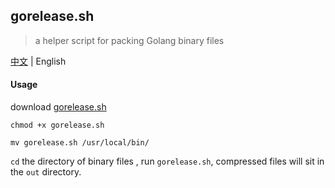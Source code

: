 ## gorelease.sh
> a helper script for packing Golang binary files

[中文](./README.md) | English

#### Usage

download [gorelease.sh](./gorelease.sh)

`chmod +x gorelease.sh`

`mv gorelease.sh /usr/local/bin/`

`cd` the directory of binary files , run `gorelease.sh`, compressed files will sit in the `out` directory.

